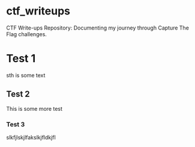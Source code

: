# ctf_writeups
CTF Write-ups Repository: Documenting my journey through Capture The Flag challenges.

# Test 1

sth is some text

## Test 2

This is some more test

### Test 3

slkfjlskjlfakslkjfldkjfl
